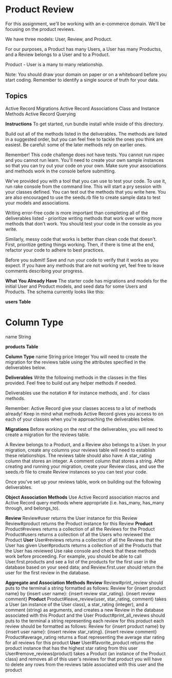 # Product Review

For this assignment, we'll be working with an e-commerce domain. We'll be focusing on the product reviews.

We have three models: User, Review, and Product.

For our purposes, a Product has many Users, a User has many Productss, and a Review belongs to a User and to a Product.

Product - User is a many to many relationship.

Note: You should draw your domain on paper or on a whiteboard before you start coding. Remember to identify a single source of truth for your data.
## Topics

Active Record Migrations
Active Record Associations
Class and Instance Methods
Active Record Querying


**Instructions**
To get started, run bundle install while inside of this directory.

Build out all of the methods listed in the deliverables. The methods are listed in a suggested order, but you can feel free to tackle the ones you think are easiest. Be careful: some of the later methods rely on earlier ones.

Remember! This code challenge does not have tests. You cannot run rspec and you cannot run learn. You'll need to create your own sample instances so that you can try out your code on your own. Make sure your associations and methods work in the console before submitting.

We've provided you with a tool that you can use to test your code. To use it, run rake console from the command line. This will start a pry session with your classes defined. You can test out the methods that you write here. You are also encouraged to use the seeds.rb file to create sample data to test your models and associations.

Writing error-free code is more important than completing all of the deliverables listed - prioritize writing methods that work over writing more methods that don't work. You should test your code in the console as you write.

Similarly, messy code that works is better than clean code that doesn't. First, prioritize getting things working. Then, if there is time at the end, refactor your code to adhere to best practices.

Before you submit! Save and run your code to verify that it works as you expect. If you have any methods that are not working yet, feel free to leave comments describing your progress.

**What You Already Have**
The starter code has migrations and models for the initial User and Product models, and seed data for some Users and Products. The schema currently looks like this:

**users Table**

# Column	Type
name	String

**products Table**

**Column	Type**
name	String
price	Integer
You will need to create the migration for the reviews table using the attributes specified in the deliverables below.

**Deliverables**
Write the following methods in the classes in the files provided. Feel free to build out any helper methods if needed.

Deliverables use the notation # for instance methods, and . for class methods.

Remember: Active Record give your classes access to a lot of methods already! Keep in mind what methods Active Record gives you access to on each of your classes when you're approaching the deliverables below.

**Migrations**
Before working on the rest of the deliverables, you will need to create a migration for the reviews table.

A Review belongs to a Product, and a Review also belongs to a User. In your migration, create any columns your reviews table will need to establish these relationships.
The reviews table should also have:
A star_rating column that stores an integer.
A comment column that stores a string.
After creating and running your migration, create your Review class, and use the seeds.rb file to create Review instances so you can test your code.

Once you've set up your reviews table, work on building out the following deliverables.

**Object Association Methods**
Use Active Record association macros and Active Record query methods where appropriate (i.e. has_many, has_many through, and belongs_to).

**Review**
Review#user
returns the User instance for this Review
Review#product
returns the Product instance for this Review
**Product**
Product#reviews
returns a collection of all the Reviews for the Product
Product#users
returns a collection of all the Users who reviewed the Product
**User**
User#reviews
returns a collection of all the Reviews that the User has given
User#products
returns a collection of all the Products that the User has reviewed
Use rake console and check that these methods work before proceeding. For example, you should be able to call User.first.products and see a list of the products for the first user in the database based on your seed data; and Review.first.user should return the user for the first review in the database.

**Aggregate and Association Methods**
**Review**
Review#print_review
should puts to the terminal a string formatted as follows: Review for {insert product name} by {insert user name}: {insert review star_rating}. {insert review comment}
**Product**
Product#leave_review(user, star_rating, comment)
takes a User (an instance of the User class), a star_rating (integer), and a comment (string) as arguments, and creates a new Review in the database associated with this Product and the User
Product#print_all_reviews
should puts to the terminal a string representing each review for this product
each review should be formatted as follows: Review for {insert product name} by {insert user name}: {insert review star_rating}. {insert review comment}
Product#average_rating
returns a float representing the average star rating for all reviews for this product
**User**
User#favorite_product
returns the product instance that has the highest star rating from this user
User#remove_reviews(product)
takes a Product (an instance of the Product class) and removes all of this user's reviews for that product
you will have to delete any rows from the reviews table associated with this user and the product